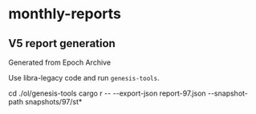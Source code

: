 # monthly-reports

## V5 report generation
Generated from Epoch Archive

Use libra-legacy code and run `genesis-tools`.

cd ./ol/genesis-tools
cargo r -- --export-json report-97.json --snapshot-path snapshots/97/st*
